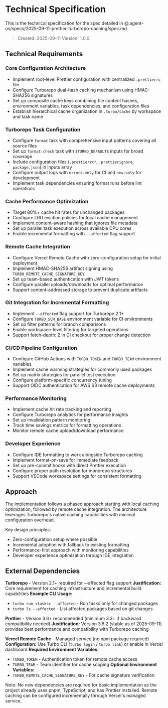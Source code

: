 # Technical Specification

This is the technical specification for the spec detailed in
@.agent-os/specs/2025-09-11-prettier-turborepo-caching/spec.md

> Created: 2025-09-11 Version: 1.0.0

## Technical Requirements

### Core Configuration Architecture

- Implement root-level Prettier configuration with centralized `.prettierrc`
  file
- Configure Turborepo dual-hash caching mechanism using HMAC-SHA256 signatures
- Set up composite cache keys combining file content hashes, environment
  variables, task dependencies, and configuration files
- Establish hierarchical cache organization in `.turbo/cache` by workspace and
  task name

### Turborepo Task Configuration

- Configure `format` task with comprehensive input patterns covering all source
  files
- Set up `format:check` task with `$TURBO_DEFAULT$` inputs for broad coverage
- Include configuration files (`.prettierrc*`, `.prettierignore`,
  `package.json`) in inputs array
- Configure output logs with `errors-only` for CI and `new-only` for development
- Implement task dependencies ensuring format runs before lint operations

### Cache Performance Optimization

- Target 80%+ cache hit rates for unchanged packages
- Configure LRU eviction policies for local cache management
- Implement content-aware hashing that ignores file metadata
- Set up parallel task execution across available CPU cores
- Enable incremental formatting with `--affected` flag support

### Remote Cache Integration

- Configure Vercel Remote Cache with zero-configuration setup for initial
  deployment
- Implement HMAC-SHA256 artifact signing using
  `TURBO_REMOTE_CACHE_SIGNATURE_KEY`
- Set up team-based authentication with JWT tokens
- Configure parallel uploads/downloads for optimal performance
- Support content-addressed storage to prevent duplicate artifacts

### Git Integration for Incremental Formatting

- Implement `--affected` flag support for Turborepo 2.1+
- Configure `TURBO_SCM_BASE` environment variable for CI environments
- Set up filter patterns for branch comparisons
- Enable workspace-level filtering for targeted operations
- Support fetch-depth: 2 in CI checkout for proper change detection

### CI/CD Pipeline Configuration

- Configure GitHub Actions with `TURBO_TOKEN` and `TURBO_TEAM` environment
  variables
- Implement cache warming strategies for commonly used packages
- Set up matrix strategies for parallel test execution
- Configure platform-specific concurrency tuning
- Support OIDC authentication for AWS S3 remote cache deployments

### Performance Monitoring

- Implement cache hit rate tracking and reporting
- Configure Turborepo analytics for performance insights
- Set up invalidation pattern monitoring
- Track time savings metrics for formatting operations
- Monitor remote cache upload/download performance

### Developer Experience

- Configure IDE formatting to work alongside Turborepo caching
- Implement format-on-save for immediate feedback
- Set up pre-commit hooks with direct Prettier execution
- Configure proper path resolution for monorepo structures
- Support VSCode workspace settings for consistent formatting

## Approach

The implementation follows a phased approach starting with local caching
optimization, followed by remote cache integration. The architecture leverages
Turborepo's native caching capabilities with minimal configuration overhead.

Key design principles:

- Zero-configuration setup where possible
- Incremental adoption with fallback to existing formatting
- Performance-first approach with monitoring capabilities
- Developer experience optimization through IDE integration

## External Dependencies

**Turborepo** - Version 2.1+ required for --affected flag support
**Justification:** Core requirement for caching infrastructure and incremental
build capabilities **Example CLI Usage:**

- `turbo run <tasks> --affected` - Run tasks only for changed packages
- `turbo ls --affected` - List affected packages based on git changes

**Prettier** - Version 3.6+ recommended (minimum 3.3+ if backward compatibility
needed) **Justification:** Version 3.6.2 (stable as of 2025-09-11) provides best
performance and compatibility with Turborepo caching

**Vercel Remote Cache** - Managed service (no npm package required)
**Configuration:** Use Turbo CLI (`turbo login` / `turbo link`) or enable in
Vercel dashboard **Required Environment Variables:**

- `TURBO_TOKEN` - Authentication token for remote cache access
- `TURBO_TEAM` - Team identifier for cache scoping **Optional Environment
  Variables:**
- `TURBO_REMOTE_CACHE_SIGNATURE_KEY` - For cache signature verification

Note: No new dependencies are required for basic implementation as the project
already uses pnpm, TypeScript, and has Prettier installed. Remote caching can be
configured incrementally through Vercel's managed service.
